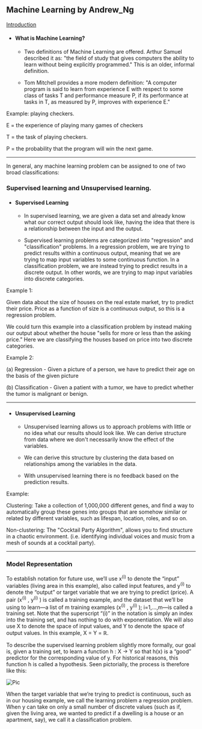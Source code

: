 ## Machine Learning by Andrew_Ng


[Introduction](https://d3c33hcgiwev3.cloudfront.net/_974fa7509d583eabb592839f9716fe25_Lecture1.pdf?Expires=1598400000&Signature=hmyhLOZAoUvABRstV1Y2hlNL0msLWNR9b4GPMug2l1Sh2qpSwE-dybALH1cRF7VgTIe~~AyXcKGVD2Rbken3HaN5C4WYc1vWznY1yuTK9scN0LNmJt491AXGPlqHpN9ngmnFCCRa7flMKWgwdgktEEIPOQF244t6aawheclxcd8_&Key-Pair-Id=APKAJLTNE6QMUY6HBC5A)

- #### What is Machine Learning?

  - Two definitions of Machine Learning are offered. Arthur Samuel described it as: "the field of study that gives computers the ability to learn without being explicitly programmed." This is an older, informal definition.

  - Tom Mitchell provides a more modern definition: "A computer program is said to learn from experience E with respect to some class of tasks T and performance measure P, if its performance at tasks in T, as measured by P, improves with experience E."

Example: playing checkers.

E = the experience of playing many games of checkers

T = the task of playing checkers.

P = the probability that the program will win the next game.

-------------------------------------------------------
In general, any machine learning problem can be assigned to one of two broad classifications:

### Supervised learning and Unsupervised learning.

- #### Supervised Learning

  - In supervised learning, we are given a data set and already know what our correct output should look like, having the idea that there is a relationship between the input and the output.

  - Supervised learning problems are categorized into "regression" and "classification" problems. In a regression problem, we are trying to predict results within a continuous output, meaning that we are trying to map input variables to some continuous function. In a classification problem, we are instead trying to predict results in a discrete output. In other words, we are trying to map input variables into discrete categories.

Example 1:

Given data about the size of houses on the real estate market, try to predict their price. Price as a function of size is a continuous output, so this is a regression problem.

We could turn this example into a classification problem by instead making our output about whether the house "sells for more or less than the asking price." Here we are classifying the houses based on price into two discrete categories.

Example 2:

(a) Regression - Given a picture of a person, we have to predict their age on the basis of the given picture

(b) Classification - Given a patient with a tumor, we have to predict whether the tumor is malignant or benign.


-------------------------------------------------------

- #### Unsupervised Learning
  - Unsupervised learning allows us to approach problems with little or no idea what our results should look like. We can derive structure from data where we don't necessarily know the effect of the variables.

  - We can derive this structure by clustering the data based on relationships among the variables in the data.

  - With unsupervised learning there is no feedback based on the prediction results.

Example:

Clustering: Take a collection of 1,000,000 different genes, and find a way to automatically group these genes into groups that are somehow similar or related by different variables, such as lifespan, location, roles, and so on.

Non-clustering: The "Cocktail Party Algorithm", allows you to find structure in a chaotic environment. (i.e. identifying individual voices and music from a mesh of sounds at a cocktail party).

-------------------------------------



### Model Representation

To establish notation for future use, we’ll use x<sup>(i)</sup> 
to denote the “input” variables (living area in this example), also called input features, and y<sup>(i)</sup>
to denote the “output” or target variable that we are trying to predict (price). A pair (x<sup>(i)</sup> , y<sup>(i)</sup> ) is called a training example, and the dataset that we’ll be using to learn—a list of m training examples (x<sup>(i)</sup>  ,  y<sup>(i)</sup>  ); i=1,...,m—is called a training set. Note that the superscript “(i)” in the notation is simply an index into the training set, and has nothing to do with exponentiation. We will also use X to denote the space of input values, and Y to denote the space of output values. In this example, X = Y = ℝ.

To describe the supervised learning problem slightly more formally, our goal is, given a training set, to learn a function h : X → Y so that h(x) is a “good” predictor for the corresponding value of y. For historical reasons, this function h is called a hypothesis. Seen pictorially, the process is therefore like this:

![Pic](https://d3c33hcgiwev3.cloudfront.net/imageAssetProxy.v1/H6qTdZmYEeaagxL7xdFKxA_2f0f671110e8f7446bb2b5b2f75a8874_Screenshot-2016-10-23-20.14.58.png?expiry=1598400000000&hmac=REPruZvTaZ5pD8c7AQsqGhfZwzzIDBEp761O07wLKN8)

When the target variable that we’re trying to predict is continuous, such as in our housing example, we call the learning problem a regression problem. When y can take on only a small number of discrete values (such as if, given the living area, we wanted to predict if a dwelling is a house or an apartment, say), we call it a classification problem.
